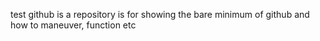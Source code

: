 test github is a repository is for showing the bare minimum of github and how to maneuver, function etc

